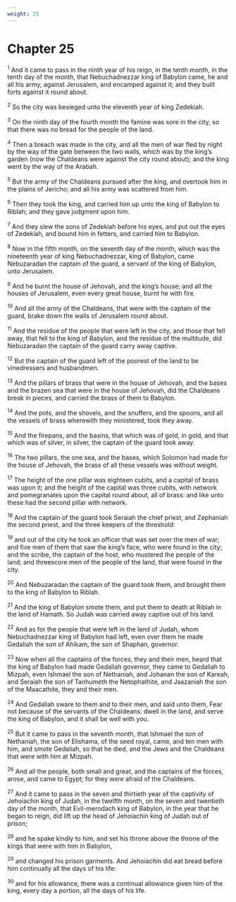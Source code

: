```yaml
---
weight: 25
---
```


# Chapter 25

<sup>1</sup> And it came to pass in the ninth year of his reign, in the tenth month, in the tenth day of the month, that Nebuchadnezzar king of Babylon came, he and all his army, against Jerusalem, and encamped against it; and they built forts against it round about. 

<sup>2</sup> So the city was besieged unto the eleventh year of king Zedekiah. 

<sup>3</sup> On the ninth day of the fourth month the famine was sore in the city, so that there was no bread for the people of the land. 

<sup>4</sup> Then a breach was made in the city, and all the men of war fled by night by the way of the gate between the two walls, which was by the king’s garden (now the Chaldeans were against the city round about); and the king went by the way of the Arabah. 

<sup>5</sup> But the army of the Chaldeans pursued after the king, and overtook him in the plains of Jericho; and all his army was scattered from him. 

<sup>6</sup> Then they took the king, and carried him up unto the king of Babylon to Riblah; and they gave judgment upon him. 

<sup>7</sup> And they slew the sons of Zedekiah before his eyes, and put out the eyes of Zedekiah, and bound him in fetters, and carried him to Babylon. 

<sup>8</sup> Now in the fifth month, on the seventh day of the month, which was the nineteenth year of king Nebuchadnezzar, king of Babylon, came Nebuzaradan the captain of the guard, a servant of the king of Babylon, unto Jerusalem. 

<sup>9</sup> And he burnt the house of Jehovah, and the king’s house; and all the houses of Jerusalem, even every great house, burnt he with fire. 

<sup>10</sup> And all the army of the Chaldeans, that were with the captain of the guard, brake down the walls of Jerusalem round about. 

<sup>11</sup> And the residue of the people that were left in the city, and those that fell away, that fell to the king of Babylon, and the residue of the multitude, did Nebuzaradan the captain of the guard carry away captive. 

<sup>12</sup> But the captain of the guard left of the poorest of the land to be vinedressers and husbandmen. 

<sup>13</sup> And the pillars of brass that were in the house of Jehovah, and the bases and the brazen sea that were in the house of Jehovah, did the Chaldeans break in pieces, and carried the brass of them to Babylon. 

<sup>14</sup> And the pots, and the shovels, and the snuffers, and the spoons, and all the vessels of brass wherewith they ministered, took they away. 

<sup>15</sup> And the firepans, and the basins, that which was of gold, in gold, and that which was of silver, in silver, the captain of the guard took away. 

<sup>16</sup> The two pillars, the one sea, and the bases, which Solomon had made for the house of Jehovah, the brass of all these vessels was without weight. 

<sup>17</sup> The height of the one pillar was eighteen cubits, and a capital of brass was upon it; and the height of the capital was three cubits, with network and pomegranates upon the capital round about, all of brass: and like unto these had the second pillar with network. 

<sup>18</sup> And the captain of the guard took Seraiah the chief priest, and Zephaniah the second priest, and the three keepers of the threshold: 

<sup>19</sup> and out of the city he took an officer that was set over the men of war; and five men of them that saw the king’s face, who were found in the city; and the scribe, the captain of the host, who mustered the people of the land; and threescore men of the people of the land, that were found in the city. 

<sup>20</sup> And Nebuzaradan the captain of the guard took them, and brought them to the king of Babylon to Riblah. 

<sup>21</sup> And the king of Babylon smote them, and put them to death at Riblah in the land of Hamath. So Judah was carried away captive out of his land. 

<sup>22</sup> And as for the people that were left in the land of Judah, whom Nebuchadnezzar king of Babylon had left, even over them he made Gedaliah the son of Ahikam, the son of Shaphan, governor. 

<sup>23</sup> Now when all the captains of the forces, they and their men, heard that the king of Babylon had made Gedaliah governor, they came to Gedaliah to Mizpah, even Ishmael the son of Nethaniah, and Johanan the son of Kareah, and Seraiah the son of Tanhumeth the Netophathite, and Jaazaniah the son of the Maacathite, they and their men. 

<sup>24</sup> And Gedaliah sware to them and to their men, and said unto them, Fear not because of the servants of the Chaldeans: dwell in the land, and serve the king of Babylon, and it shall be well with you. 

<sup>25</sup> But it came to pass in the seventh month, that Ishmael the son of Nethaniah, the son of Elishama, of the seed royal, came, and ten men with him, and smote Gedaliah, so that he died, and the Jews and the Chaldeans that were with him at Mizpah. 

<sup>26</sup> And all the people, both small and great, and the captains of the forces, arose, and came to Egypt; for they were afraid of the Chaldeans. 

<sup>27</sup> And it came to pass in the seven and thirtieth year of the captivity of Jehoiachin king of Judah, in the twelfth month, on the seven and twentieth day of the month, that Evil-merodach king of Babylon, in the year that he began to reign, did lift up the head of Jehoiachin king of Judah out of prison; 

<sup>28</sup> and he spake kindly to him, and set his throne above the throne of the kings that were with him in Babylon, 

<sup>29</sup> and changed his prison garments. And Jehoiachin did eat bread before him continually all the days of his life: 

<sup>30</sup> and for his allowance, there was a continual allowance given him of the king, every day a portion, all the days of his life. 

